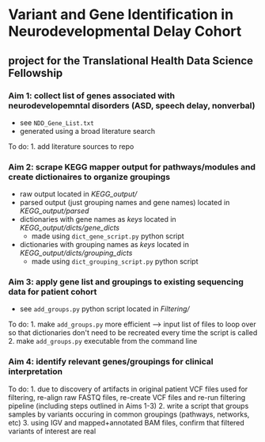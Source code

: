 # Variant and Gene Identification in Neurodevelopmental Delay Cohort 
## project for the Translational Health Data Science Fellowship

### Aim 1: collect list of genes associated with neurodevelopemntal disorders (ASD, speech delay, nonverbal)
- see `NDD_Gene_List.txt`
- generated using a broad literature search

To do:
	1. add literature sources to repo 
	
### Aim 2: scrape KEGG mapper output for pathways/modules and create dictionaires to organize groupings
- raw output located in *KEGG_output/*
- parsed output (just grouping names and gene names) located in *KEGG_output/parsed*
- dictionaries with gene names as *keys* located in *KEGG_output/dicts/gene_dicts*
	- made using `dict_gene_script.py` python script
- dictionaries with grouping names as *keys* located in *KEGG_output/dicts/grouping_dicts* 
	- made using `dict_grouping_script.py` python script

### Aim 3: apply gene list and groupings to existing sequencing data for patient cohort
- see `add_groups.py` python script located in *Filtering/*

To do:
	1. make `add_groups.py` more efficient --> input list of files to loop over so that dictionaries don't need to be recreated every time the script is called 
	2. make `add_groups.py` executable from the command line

### Aim 4: identify relevant genes/groupings for clinical interpretation  

To do:
	1. due to discovery of artifacts in original patient VCF files used for filtering, re-align raw FASTQ files, re-create VCF files and re-run filtering pipeline (including steps outlined in Aims 1-3)
	2. write a script that groups samples by variants occuring in common groupings (pathways, networks, etc) 
	3. using IGV and mapped+annotated BAM files, confirm that filtered variants of interest are real
